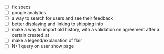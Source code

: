 - [ ] fix specs
- [ ] google analytics
- [ ] a way to search for users and see their feedback
- [ ] better displaying and linking to shipping info
- [ ] make a way to import old history, with a validation on agreement after a certain created_at
- [ ] make a legend/explanation of flair
- [ ] N+1 query on user show page
